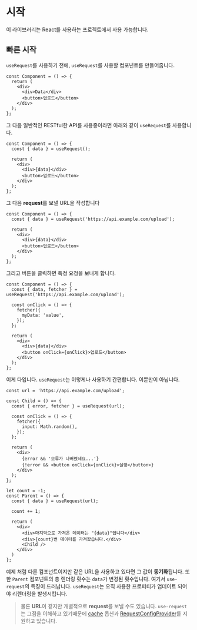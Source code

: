 # 시작
이 라이브러리는 React를 사용하는 프로젝트에서 사용 가능합니다.

## 빠른 시작
`useRequest`를 사용하기 전에, `useRequest`를 사용할 컴포넌트를 만들어줍니다.
```tsx
const Component = () => {
  return (
    <div>
      <div>Data</div>
      <button>업로드</button>
    </div>
  );
};
```

그 다음 일반적인 RESTful한 API를 사용중이라면 아래와 같이 `useRequest`를 사용합니다.
```tsx
const Component = () => {
  const { data } = useRequest();
  
  return (
    <div>
      <div>{data}</div>
      <button>업로드</button>
    </div>
  );
};
```

그 다음 **request**를 보낼 URL을 작성합니다
```tsx
const Component = () => {
  const { data } = useRequest('https://api.example.com/upload');

  return (
    <div>
      <div>{data}</div>
      <button>업로드</button>
    </div>
  );
};
```

그리고 버튼을 클릭하면 특정 요청을 보내게 합니다.
```tsx
const Component = () => {
  const { data, fetcher } = useRequest('https://api.example.com/upload');

  const onClick = () => {
    fetcher({
      myData: 'value',
    });
  };

  return (
    <div>
      <div>{data}</div>
      <button onClick={onClick}>업로드</button>
    </div>
  );
};
```

이게 다입니다. `useRequest`는 이렇게나 사용하기 간편합니다. 이뿐만이 아닙니다.

```tsx
const url = 'https://api.example.com/upload';

const Child = () => {
  const { error, fetcher } = useRequest(url);

  const onClick = () => {
    fetcher({
      input: Math.random(),
    });
  };

  return (
    <div>
      {error && '오류가 나버렸네요...'}
      {!error && <button onClick={onClick}>실행</button>}
    </div>
  );
};

let count = -1;
const Parent = () => {
  const { data } = useRequest(url);

  count += 1;

  return (
    <div>
      <div>마지막으로 가져온 데이터는 "{data}"입니다</div>
      <div>{count}번 데이터를 가져왔습니다.</div>
      <Child />
    </div>
  )
};
```
예제 처럼 다른 컴포넌트이지만 같은 URL을 사용하고 있다면 그 값이 **동기화**됩니다. 또한 `Parent` 컴포넌트의 총 렌더링 횟수는 `data`가 변경된 횟수입니다. 여기서  `use-request`의 특징이 드러납니다. `useRequest`는 오직 사용한 프로퍼티가 업데이트 되어야 리렌더링을 발생시킵니다.

> 물론 **URL**이 같지만 개별적으로 **request**를 보낼 수도 있습니다. `use-request`는 그점을 이해하고 있기때문에 [cache](./options.md#cache) 옵션과 [RequestConfigProvider](./request-config.md)를 지원하고 있습니다.

